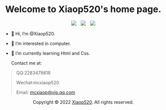 <h1 align="center">Welcome to Xiaop520's home page.</h1>
<div align="center"><a href="http://xiaopblog.lcstd.top/" target="_blank"><img slt="Blog" src="https://img.shields.io/badge/Blog-xiaopblog.lcstd.top-%231D7EA7.svg?logo=wordpress&logoColor=white"/></a>&emsp;<a href="https://space.bilibili.com/443306334" target="_blank"><img slt="BiliBili" src="https://img.shields.io/badge/BiliBili-space.bilibili.com/443306334-%231D7EA7.svg?logo=bilibili&logoColor=white"/></a>&emsp;<a href="https://github.com/mcxiaop520" target="_blank"><img slt="Github" src="https://img.shields.io/badge/Github-github.com/mcxiaop520-%231D7EA7.svg?logo=github&logoColor=white"/></a></div>


- 👋 Hi, I’m @Xiaop520.

- 👀 I’m interested in computer.

- 🌱 I’m currently learning Html and Css.

  Contact me at:

> QQ:2283479818
>
> Wechat:mcxiaop520
>
> Email: mcxiaop@vip.qq.com

<div align="center">Copyright © 2022 <a href="http://xiaopblog.lcstd.top/">Xiaop520</a>. All rights reserved.</div>

